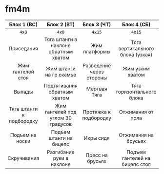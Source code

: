 # fm4m

|Блок 1 (ВС)|Блок 2 (ВТ)|Блок 3 (ЧТ)|Блок 4 (СБ)|
|:-----:|:-----:|:-----:|:-----:|
|`4x8`|`4x8`|`4x15`|`4x15`|
|Приседания|Тяга штанги в наклоне обратным хватом|Жим платформы|Тяга вертикального блока (узкая)|
|Жим гантелей стоя|Жим штанги на гр скамье|Разведение через стороны|Жим узким хватом|
|Выпады |Подтягивания обратным хватом|Мертвая Тяга|Тяга горизонтального блока|
|Тяга штанги к подбородку|Жим гантелей под углом 30 градусов|Протяжка к подбородку|Отжимания от пола|
|Подъем на носки|Подъем штанги на бицепс|Икры сидя|Отжимания на брусьях|
|Скручивания |Разгибание руки в наклоне|Пресс на брусьях|Подъем гантелей на бицепс стоя|
